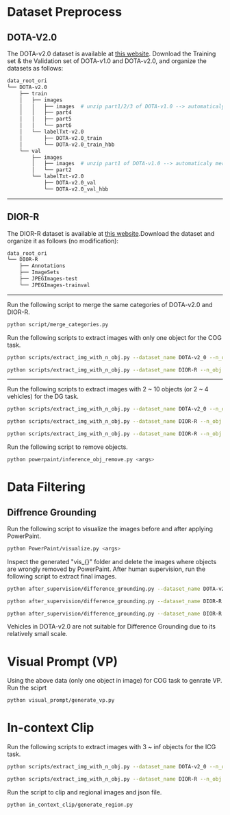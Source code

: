# Dataset Preprocess

## DOTA-V2.0
The DOTA-v2.0 dataset is available at [this website](https://captain-whu.github.io/DOTA/dataset.html).
Download the Training set & the Validation set of DOTA-v1.0 and DOTA-v2.0, and organize the datasets as follows:

```bash
data_root_ori
└── DOTA-v2.0
    ├── train
    │   ├── images
    │   │   ├── images  # unzip part1/2/3 of DOTA-v1.0 --> automaticaly merge into ./images
    │   │   ├── part4
    │   │   ├── part5
    │   │   └── part6
    │   └── labelTxt-v2.0
    │       ├── DOTA-v2.0_train
    │       └── DOTA-v2.0_train_hbb
    └── val
        ├── images
        │   ├── images  # unzip part1 of DOTA-v1.0 --> automaticaly merge into ./images
        │   └── part2
        └── labelTxt-v2.0
            ├── DOTA-v2.0_val
            └── DOTA-v2.0_val_hbb
```

---

## DIOR-R
The DIOR-R dataset is available at [this website](https://gcheng-nwpu.github.io/#Datasets).Download the dataset and organize it as follows (no modification):

```bash
data_root_ori
└── DIOR-R
    ├── Annotations
    ├── ImageSets
    ├── JPEGImages-test
    └── JPEGImages-trainval
```

---

Run the following script to merge the same categories of DOTA-v2.0 and DIOR-R.
```bash
python script/merge_categories.py
```

Run the following scripts to extract images with only one object for the COG task.
```bash
python scripts/extract_img_with_n_obj.py --dataset_name DOTA-v2_0 --n_obj [1]

python scripts/extract_img_with_n_obj.py --dataset_name DIOR-R --n_obj [1]
```

---

Run the following scripts to extract images with 2 ~ 10 objects (or 2 ~ 4 vehicles) for the DG task.
```bash
python scripts/extract_img_with_n_obj.py --dataset_name DOTA-v2_0 --n_obj [2,10]

python scripts/extract_img_with_n_obj.py --dataset_name DIOR-R --n_obj [2,10]

python scripts/extract_img_with_n_obj.py --dataset_name DIOR-R --n_obj [2,4] --include vehicle
```

Run the following script to remove objects.
```bash
python powerpaint/inference_obj_remove.py <args>
```

# Data Filtering

## Diffrence Grounding

Run the following script to visualize the images before and after applying PowerPaint.
```bash
python PowerPaint/visualize.py <args>
```

Inspect the generated "vis_{}" folder and delete the images where objects are wrongly removed by PowerPaint. After human supervision, run the following script to extract final images.
```bash
python after_supervision/difference_grounding.py --dataset_name DOTA-v2_0 --suffix remove_2_to_10

python after_supervision/difference_grounding.py --dataset_name DIOR-R --suffix remove_2_to_10

python after_supervision/difference_grounding.py --dataset_name DIOR-R --suffix remove_2_to_4_vehicle
```

Vehicles in DOTA-v2.0 are not suitable for Difference Grounding due to its relatively small scale.


# Visual Prompt (VP)

Using the above data (only one object in image) for COG task to genrate VP. Run the sciprt
```bash
python visual_prompt/generate_vp.py
```


# In-context Clip

Run the following scripts to extract images with 3 ~ inf objects for the ICG task.
```bash
python scripts/extract_img_with_n_obj.py --dataset_name DOTA-v2_0 --n_obj [3,1000]

python scripts/extract_img_with_n_obj.py --dataset_name DIOR-R --n_obj [3,1000]
```

Run the script to clip and regional images and json file.
```bash
python in_context_clip/generate_region.py
```
